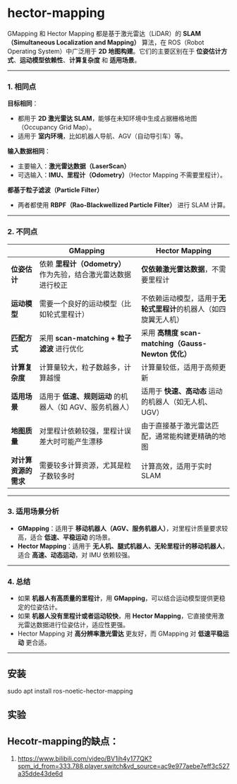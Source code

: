 # hector-mapping
GMapping 和 Hector Mapping 都是基于激光雷达（LiDAR）的 **SLAM（Simultaneous Localization and Mapping）** 算法，在 ROS（Robot Operating System）中广泛用于 **2D 地图构建**。它们的主要区别在于 **位姿估计方式**、**运动模型依赖性**、**计算复杂度** 和 **适用场景**。  

---

### 1. **相同点**
**目标相同**：  
- 都用于 **2D 激光雷达 SLAM**，能够在未知环境中生成占据栅格地图（Occupancy Grid Map）。  
- 适用于 **室内环境**，比如机器人导航、AGV（自动导引车）等。  

**输入数据相同**：
- 主要输入：**激光雷达数据（LaserScan）**  
- 可选输入：**IMU、里程计（Odometry）**（Hector Mapping 不需要里程计）。  

**都基于粒子滤波（Particle Filter）**  
- 两者都使用 **RBPF（Rao-Blackwellized Particle Filter）** 进行 SLAM 计算。

---

### 2. **不同点**
|  | **GMapping** | **Hector Mapping** |
|------|------------|----------------|
| **位姿估计** | 依赖 **里程计（Odometry）** 作为先验，结合激光雷达数据进行校正 | **仅依赖激光雷达数据**，不需要里程计 |
| **运动模型** | 需要一个良好的运动模型（比如轮式里程计） | 不依赖运动模型，适用于**无轮式里程计**的机器人（如四旋翼无人机） |
| **匹配方式** | 采用 **scan-matching + 粒子滤波** 进行优化 | 采用 **高精度 scan-matching（Gauss-Newton 优化）** |
| **计算复杂度** | 计算量较大，粒子数越多，计算越慢 | 计算量较低，适用于高频更新 |
| **适用场景** | 适用于 **低速、规则运动** 的机器人（如 AGV、服务机器人） | 适用于 **快速、高动态** 运动的机器人（如无人机、UGV） |
| **地图质量** | 对里程计依赖较强，里程计误差大时可能产生漂移 | 由于直接基于激光雷达匹配，通常能构建更精确的地图 |
| **对计算资源的需求** | 需要较多计算资源，尤其是粒子数较多时 | 计算高效，适用于实时 SLAM |

---

### 3. **适用场景分析**
- **GMapping**：适用于 **移动机器人（AGV、服务机器人）**，对里程计质量要求较高，适合 **低速、平稳运动** 的场景。  
- **Hector Mapping**：适用于 **无人机、腿式机器人、无轮里程计的移动机器人**，适合 **高速、动态运动**，对 IMU 依赖较强。

---

### 4. **总结**
- 如果 **机器人有高质量的里程计**，用 **GMapping**，可以结合运动模型提供更稳定的位姿估计。  
- 如果 **机器人没有里程计或者运动较快**，用 **Hector Mapping**，它直接使用激光雷达数据进行位姿估计，适应性更强。  
- Hector Mapping 对 **高分辨率激光雷达** 更友好，而 GMapping 对 **低速平稳运动** 更合适。  

---

## 安装
sudo apt install ros-noetic-hector-mapping

## 实验

## Hecotr-mapping的缺点：
1. https://www.bilibili.com/video/BV1ih4y177QK?spm_id_from=333.788.player.switch&vd_source=ac9e977aebe7eff3c527a35dde43de6d